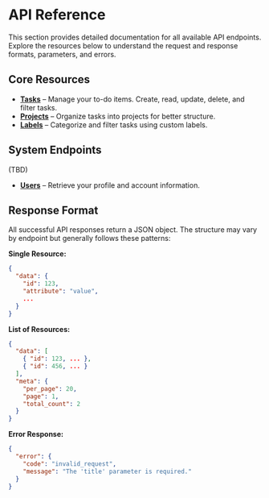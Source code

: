 # API Reference

This section provides detailed documentation for all available API endpoints. Explore the resources below to understand the request and response formats, parameters, and errors.

## Core Resources

-   **[Tasks](eference/tasks.md)** – Manage your to-do items. Create, read, update, delete, and filter tasks.
-   **[Projects](reference/projects.md)** – Organize tasks into projects for better structure.
-   **[Labels](reference/labels.md)** – Categorize and filter tasks using custom labels.

## System Endpoints 
(TBD)

*   **[Users]()** – Retrieve your profile and account information.

## Response Format

All successful API responses return a JSON object. The structure may vary by endpoint but generally follows these patterns:

**Single Resource:**
```json
{
  "data": {
    "id": 123,
    "attribute": "value",
    ...
  }
}
```

**List of Resources:**
```json
{
  "data": [
    { "id": 123, ... },
    { "id": 456, ... }
  ],
  "meta": {
    "per_page": 20,
    "page": 1,
    "total_count": 2
  }
}
```
**Error Response:**
```json
{
  "error": {
    "code": "invalid_request",
    "message": "The 'title' parameter is required."
  }
}
```